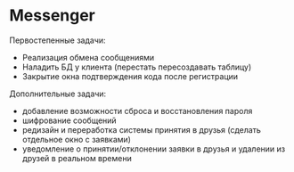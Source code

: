 # Messenger

Первостепенные задачи:

- Реализация обмена сообщениями
- Наладить БД у клиента (перестать пересоздавать таблицу)
- Закрытие окна подтверждения кода после регистрации

Дополнительные задачи:

- добавление возможности сброса и восстановления пароля
- шифрование сообщений
- редизайн и переработка системы принятия в друзья (сделать отдельное окно с заявками)
- уведомление о принятии/отклонении заявки в друзья и удалении из друзей в реальном времени
